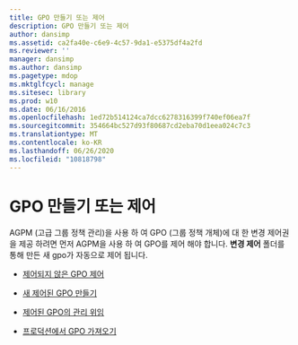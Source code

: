 ```yaml
---
title: GPO 만들기 또는 제어
description: GPO 만들기 또는 제어
author: dansimp
ms.assetid: ca2fa40e-c6e9-4c57-9da1-e5375df4a2fd
ms.reviewer: ''
manager: dansimp
ms.author: dansimp
ms.pagetype: mdop
ms.mktglfcycl: manage
ms.sitesec: library
ms.prod: w10
ms.date: 06/16/2016
ms.openlocfilehash: 1ed72b514124ca7dcc6278316399f740ef06ea7f
ms.sourcegitcommit: 354664bc527d93f80687cd2eba70d1eea024c7c3
ms.translationtype: MT
ms.contentlocale: ko-KR
ms.lasthandoff: 06/26/2020
ms.locfileid: "10818798"
---
```

# GPO 만들기 또는 제어


AGPM (고급 그룹 정책 관리)을 사용 하 여 GPO (그룹 정책 개체)에 대 한 변경 제어권을 제공 하려면 먼저 AGPM을 사용 하 여 GPO를 제어 해야 합니다. **변경 제어** 폴더를 통해 만든 새 gpo가 자동으로 제어 됩니다.

-   [제어되지 않은 GPO 제어](control-an-uncontrolled-gpo-agpm40.md)

-   [새 제어된 GPO 만들기](create-a-new-controlled-gpo-agpm40.md)

-   [제어된 GPO의 관리 위임](delegate-management-of-a-controlled-gpo-agpm40.md)

-   [프로덕션에서 GPO 가져오기](import-a-gpo-from-production-agpm40-app.md)

 

 





